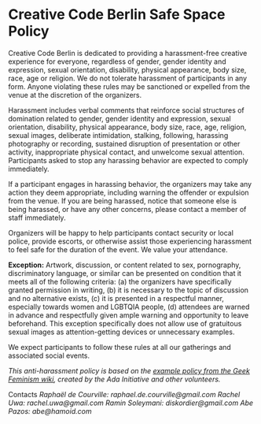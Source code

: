 Creative Code Berlin Safe Space Policy
======================================

Creative Code Berlin is dedicated to providing a harassment-free creative experience for everyone, regardless of gender, gender identity and expression, sexual orientation, disability, physical appearance, body size, race, age or religion. We do not tolerate harassment of participants in any form. Anyone violating these rules may be sanctioned or expelled from the venue at the discretion of the organizers. 
 
Harassment includes verbal comments that reinforce social structures of domination related to gender, gender identity and expression, sexual orientation, disability, physical appearance, body size, race, age, religion, sexual images, deliberate intimidation, stalking, following, harassing photography or recording, sustained disruption of presentation or other activity, inappropriate physical contact, and unwelcome sexual attention. Participants asked to stop any harassing behavior are expected to comply immediately. 
 
If a participant engages in harassing behavior, the organizers may take any action they deem appropriate, including warning the offender or expulsion from the venue. If you are being harassed, notice that someone else is being harassed, or have any other concerns, please contact a member of staff immediately. 
 
Organizers will be happy to help participants contact security or local police, provide escorts, or otherwise assist those experiencing harassment to feel safe for the duration of the event. We value your attendance. 
 
**Exception:** Artwork, discussion, or content related to sex, pornography, discriminatory language, or similar can be presented on condition that it meets all of the following criteria: (a) the organizers have specifically granted permission in writing, (b) it is necessary to the topic of discussion and no alternative exists, (c) it is presented in a respectful manner, especially towards women and LGBTQIA people, (d) attendees are warned in advance and respectfully given ample warning and opportunity to leave beforehand. This exception specifically does not allow use of gratuitous sexual images as attention-getting devices or unnecessary examples. 
 
We expect participants to follow these rules at all our gatherings and associated social events. 

_This anti-harassment policy is based on the [example policy from the Geek Feminism wiki](http://geekfeminism.wikia.com/wiki/Conference_anti-harassment/Policy), created by the Ada Initiative and other volunteers._

Contacts
_Raphaël de Courville: raphael.de.courville@gmail.com_
_Rachel Uwa: rachel.uwa@gmail.com_
_Ramin Soleymani: diskordier@gmail.com_
_Abe Pazos: abe@hamoid.com_
